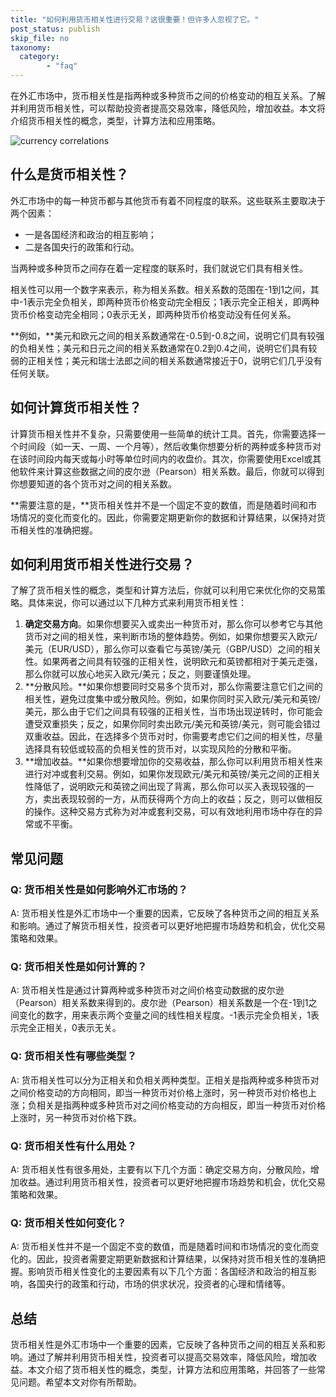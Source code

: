 ```yaml
---
title: "如何利用货币相关性进行交易？这很重要！但许多人忽视了它。"
post_status: publish
skip_file: no
taxonomy:
  category:
        - "faq"
---
```


在外汇市场中，货币相关性是指两种或多种货币之间的价格变动的相互关系。了解并利用货币相关性，可以帮助投资者提高交易效率，降低风险，增加收益。本文将介绍货币相关性的概念，类型，计算方法和应用策略。

![currency correlations](https://cdn.fendou.la/tuoss/correlation.jpg)

## 什么是货币相关性？

外汇市场中的每一种货币都与其他货币有着不同程度的联系。这些联系主要取决于两个因素：

- 一是各国经济和政治的相互影响；
- 二是各国央行的政策和行动。

当两种或多种货币之间存在着一定程度的联系时，我们就说它们具有相关性。

相关性可以用一个数字来表示，称为相关系数。相关系数的范围在-1到1之间，其中-1表示完全负相关，即两种货币价格变动完全相反；1表示完全正相关，即两种货币价格变动完全相同；0表示无关，即两种货币价格变动没有任何关系。

**例如，**美元和欧元之间的相关系数通常在-0.5到-0.8之间，说明它们具有较强的负相关性；美元和日元之间的相关系数通常在0.2到0.4之间，说明它们具有较弱的正相关性；美元和瑞士法郎之间的相关系数通常接近于0，说明它们几乎没有任何关联。

## 如何计算货币相关性？

计算货币相关性并不复杂，只需要使用一些简单的统计工具。首先，你需要选择一个时间段（如一天、一周、一个月等），然后收集你想要分析的两种或多种货币对在该时间段内每天或每小时等单位时间内的收盘价。其次，你需要使用Excel或其他软件来计算这些数据之间的皮尔逊（Pearson）相关系数。最后，你就可以得到你想要知道的各个货币对之间的相关系数。

**需要注意的是，**货币相关性并不是一个固定不变的数值，而是随着时间和市场情况的变化而变化的。因此，你需要定期更新你的数据和计算结果，以保持对货币相关性的准确把握。

## 如何利用货币相关性进行交易？

了解了货币相关性的概念，类型和计算方法后，你就可以利用它来优化你的交易策略。具体来说，你可以通过以下几种方式来利用货币相关性：

1. **确定交易方向**。如果你想要买入或卖出一种货币对，那么你可以参考它与其他货币对之间的相关性，来判断市场的整体趋势。例如，如果你想要买入欧元/美元（EUR/USD），那么你可以查看它与英镑/美元（GBP/USD）之间的相关性。如果两者之间具有较强的正相关性，说明欧元和英镑都相对于美元走强，那么你就可以放心地买入欧元/美元；反之，则要谨慎处理。
2. **分散风险。**如果你想要同时交易多个货币对，那么你需要注意它们之间的相关性，避免过度集中或分散风险。例如，如果你同时买入欧元/美元和英镑/美元，那么由于它们之间具有较强的正相关性，当市场出现逆转时，你可能会遭受双重损失；反之，如果你同时卖出欧元/美元和英镑/美元，则可能会错过双重收益。因此，在选择多个货币对时，你需要考虑它们之间的相关性，尽量选择具有较低或较高的负相关性的货币对，以实现风险的分散和平衡。
3. **增加收益。**如果你想要增加你的交易收益，那么你可以利用货币相关性来进行对冲或套利交易。例如，如果你发现欧元/美元和英镑/美元之间的正相关性降低了，说明欧元和英镑之间出现了背离，那么你可以买入表现较强的一方，卖出表现较弱的一方，从而获得两个方向上的收益；反之，则可以做相反的操作。这种交易方式称为对冲或套利交易，可以有效地利用市场中存在的异常或不平衡。

## 常见问题

### Q: 货币相关性是如何影响外汇市场的？

A: 货币相关性是外汇市场中一个重要的因素，它反映了各种货币之间的相互关系和影响。通过了解货币相关性，投资者可以更好地把握市场趋势和机会，优化交易策略和效果。

### Q: 货币相关性是如何计算的？

A: 货币相关性是通过计算两种或多种货币对之间价格变动数据的皮尔逊（Pearson）相关系数来得到的。皮尔逊（Pearson）相关系数是一个在-1到1之间变化的数字，用来表示两个变量之间的线性相关程度。-1表示完全负相关，1表示完全正相关，0表示无关。

### Q: 货币相关性有哪些类型？

A: 货币相关性可以分为正相关和负相关两种类型。正相关是指两种或多种货币对之间价格变动的方向相同，即当一种货币对价格上涨时，另一种货币对价格也上涨；负相关是指两种或多种货币对之间价格变动的方向相反，即当一种货币对价格上涨时，另一种货币对价格下跌。

### Q: 货币相关性有什么用处？

A: 货币相关性有很多用处，主要有以下几个方面：确定交易方向，分散风险，增加收益。通过利用货币相关性，投资者可以更好地把握市场趋势和机会，优化交易策略和效果。

### Q: 货币相关性如何变化？

A: 货币相关性并不是一个固定不变的数值，而是随着时间和市场情况的变化而变化的。因此，投资者需要定期更新数据和计算结果，以保持对货币相关性的准确把握。影响货币相关性变化的主要因素有以下几个方面：各国经济和政治的相互影响，各国央行的政策和行动，市场的供求状况，投资者的心理和情绪等。

## 总结

货币相关性是外汇市场中一个重要的因素，它反映了各种货币之间的相互关系和影响。通过了解并利用货币相关性，投资者可以提高交易效率，降低风险，增加收益。本文介绍了货币相关性的概念，类型，计算方法和应用策略，并回答了一些常见问题。希望本文对你有所帮助。
